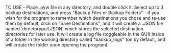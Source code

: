 TO USE - 
Place .pyw file in any directory, and double click it. Select up to 3 backup destinations, and press "Backup Files or Backup Folders" - if you wish for the program to remember which destinations you chose and re-use them by default, click on "Save Destinations", and it will create a .JSON file named 'directorypull.JSON' which stores the selected destination directories for later use. It will create a log file (toggleable in the GUI) inside of a folder in the working directory called "backup_logs" (on by default, and will create the folder upon opening the program)
